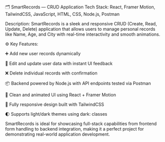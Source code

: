🗂️ SmartRecords — CRUD Application
Tech Stack: React, Framer Motion, TailwindCSS, JavaScript, HTML, CSS, Node.js, Postman

Description:
SmartRecords is a sleek and responsive CRUD (Create, Read, Update, Delete) application that allows users to manage personal records like Name, Age, and City with real-time interactivity and smooth animations.

⚙️ Key Features:

➕ Add new user records dynamically

📝 Edit and update user data with instant UI feedback

❌ Delete individual records with confirmation

📦 Backend powered by Node.js with API endpoints tested via Postman

🧩 Clean and animated UI using React + Framer Motion

🎨 Fully responsive design built with TailwindCSS

🌓 Supports light/dark themes using dark: classes

SmartRecords is ideal for showcasing full-stack capabilities from frontend form handling to backend integration, making it a perfect project for demonstrating real-world application development.
